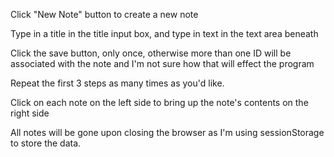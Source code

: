 Click "New Note" button to create a new note

Type in a title in the title input box, and type in text in the text area beneath

Click the save button, only once, otherwise more than one ID will be associated with the note and I'm not sure how that will effect the program

Repeat the first 3 steps as many times as you'd like.

Click on each note on the left side to bring up the note's contents on the right side

All notes will be gone upon closing the browser as I'm using sessionStorage to store the data.
